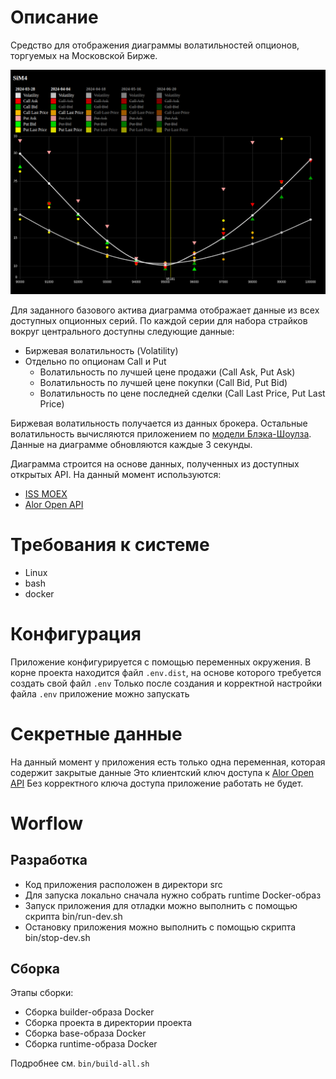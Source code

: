 # Описание
Cредство для отображения диаграммы волатильностей опционов, торгуемых на Московской Бирже.

![Interface sample](docs/interface_sample.png)

Для заданного базового актива диаграмма отображает данные из всех доступных опционных серий.
По каждой серии для набора страйков вокруг центрального доступны следующие данные:
* Биржевая волатильность (Volatility)
* Отдельно по опционам Call и Put
  * Волатильность по лучшей цене продажи (Call Ask, Put Ask)
  * Волатильность по лучшей цене покупки (Call Bid, Put Bid)
  * Волатильность по цене последней сделки (Call Last Price, Put Last Price)

Биржевая волатильность получается из данных брокера.
Остальные волатильность вычисляются приложением по [модели Блэка-Шоулза](https://en.wikipedia.org/wiki/Implied_volatility).
Данные на диаграмме обновляются каждые 3 секунды.

Диаграмма строится на основе данных, полученных из доступных открытых API.
На данный момент используются:
* [ISS MOEX](https://iss.moex.com/iss/reference/)
* [Alor Open API](https://alor.dev/docs)

# Требования к системе
* Linux
* bash
* docker

# Конфигурация
Приложение конфигурируется с помощью переменных окружения.
В корне проекта находится файл `.env.dist`, на основе которого требуется создать свой файл `.env`
Только после создания и корректной настройки файла `.env` приложение можно запускать

# Секретные данные
На данный момент у приложения есть только одна переменная, которая содержит закрытые данные
Это клиентский ключ доступа к [Alor Open API](https://alor.dev/docs)
Без корректного ключа доступа приложение работать не будет.

# Worflow

## Разработка
* Код приложения расположен в директори src
* Для запуска локально сначала нужно собрать runtime Docker-образ
* Запуск приложения для отладки можно выполнить с помощью скрипта bin/run-dev.sh
* Остановку приложения можно выполнить с помощью скрипта bin/stop-dev.sh

## Сборка
Этапы сборки:
* Сборка builder-образа Docker
* Сборка проекта в директории проекта
* Сборка base-образа Docker
* Сборка runtime-образа Docker

Подробнее см. `bin/build-all.sh`